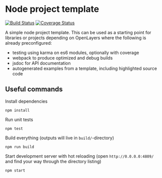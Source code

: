 # Node project template

[![Build Status](https://travis-ci.org/terrestris/node-project-template.svg?branch=master)](https://travis-ci.org/terrestris/node-project-template) [![Coverage Status](https://coveralls.io/repos/github/terrestris/node-project-template/badge.svg?branch=master)](https://coveralls.io/github/terrestris/node-project-template?branch=master)

A simple node project template. This can be used as a starting point for
libraries or projects depending on OpenLayers where the following is already
preconfigured:

* testing using karma on es6 modules, optionally with coverage
* webpack to produce optimized and debug builds
* jsdoc for API documentation
* autogenerated examples from a template, including highlighted source code

## Useful commands

Install dependencies

    npm install

Run unit tests

    npm test

Build everything (outputs will live in `build/`-directory)

    npm run build

Start development server with hot reloading (open `http://0.0.0.0:4809/` and find your way through the directory listing)

    npm start
